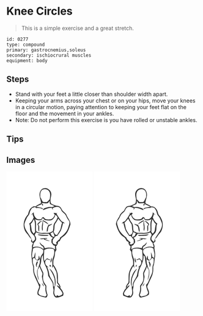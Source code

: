 # Knee Circles
> This is a simple exercise and a great stretch.

``` 
id: 0277 
type: compound 
primary: gastrocnemius,soleus 
secondary: ischiocrural muscles 
equipment: body 
``` 

## Steps

 - Stand with your feet a little closer than shoulder width apart.
 - Keeping your arms across your chest or on your hips, move your knees in a circular motion, paying attention to keeping your feet flat on the floor and the movement in your ankles.
 - Note: Do not perform this exercise is you have rolled or unstable ankles.

## Tips


## Images

<svg width="169pt" height="275pt" viewBox="0 0 169 275" xmlns="http://www.w3.org/2000/svg">
  <g fill="#FFF">
    <path d="M0 0h169v275H0V0m73.38 33.55c-4.68.71-7.11 5.35-8.2 9.5-1.36 6.9 2.85 13.18 2.72 19.99-3.68 2.01-7.88 3.2-10.87 6.27-1.82-.24-3.75-.6-5.35.55-5.82 2.57-8.02 9.17-9.17 14.94-7.26 7.55-10.78 18.96-7.26 29.08 1.28 5.93 6.53 9.49 9.43 14.52 1.17 1.96 2.85 3.52 4.63 4.92-.36 1.42-.82 2.82-1.03 4.27.83 1.72 2.69 2.51 4.17 3.56-1.42 2.95-3.19 6.04-1.99 9.39-.88 4.43-1.13 8.96-1.65 13.44.25 4.71 1.34 9.34 1.52 14.07.13 4.76 3.08 9.07 2.28 13.91-.72 12.87 8.11 23.36 11.82 35.06-1.08 5.2-5.06 10.12-3.07 15.7 4.52 3.44 10.23 4.6 15.68 5.7 2.7.2 3.06-3.12 3.82-5-1.27-3.44-2.05-7.05-2.63-10.66-.49-3.22 1.36-7.05-1.27-9.72-2.93-3.38-4.9-7.55-5.12-12.07-.62-4.3 1.93-8.73-.12-12.85-1.96-4.15-4.18-8.19-5.59-12.58.9-2.79 1.83-5.6 2.01-8.54.49-4.17.03-9.05 3.57-12.05-.63 8.22 2.25 16.17 5.99 23.33 2.58 5.55 4.15 11.55 4.35 17.68 2.84 4.21 5.85 8.37 8.1 12.93 2.03 3.82.7 8.24 1.95 12.25 1.47 3.44-1.16 7.06.28 10.48 1.03 3.09 2.74 6.97 6.62 6.91 4.24-.38 8.13-2.26 12.12-3.64.79-2.24 1.5-4.72.06-6.87-1.41-3.84-3.96-7.02-6.91-9.78l2.2 1.08c-.43-4.14-2.62-7.58-5.42-10.52-.04-5.88.14-11.79-.56-17.63-1.5-6.33-4.32-12.39-8.49-17.4.05-3.97-.33-8.1 1.25-11.84 1.55-3.84 1.86-7.99 2.23-12.07.11-2.13 2.11-3.46 2.68-5.42-.09-2.21-.8-4.35-1.17-6.53 2.8-2.18 4.49-5.34 4.2-8.97 1.16-.57 2.32-1.15 3.49-1.7 1.1-2.04 1.93-4.26 3.38-6.09 2.42-2.3 5.64-3.64 7.77-6.28 5.39-5.46 7.43-13.11 9.82-20.18.28-7.38-5.74-12.74-8-19.36-1.78-3.25-4.98-5.34-7.54-7.92-1.67-2.49-2.63-5.54-4.94-7.56-2.85-2.29-6.81-1.39-9.97-2.91-2.47-1.23-5.37-1.81-7.47-3.64-2.51-5.27-.69-10.84.29-16.2 1.38-7.95-6.71-15.87-14.64-13.55z"/>
    <path d="M70.58 36.36c4.48-2.28 10.84-1.2 13.45 3.39C86.9 44.36 85.59 49.96 85.1 55c-1.85 1.97-3.75 3.87-5.68 5.76-2.72-.23-5.95.69-8.28-1.1-1.81-2.72-2.72-5.95-4.63-8.63-.19-5.08-.62-11.34 4.07-14.67z"/>
    <path d="M81.56 62.57c1.06-1.41 2.12-2.82 3.2-4.21.12 1.48.22 2.96.32 4.44.28.53.85 1.59 1.13 2.12 2.86.95 5.62 2.15 8.11 3.85-1.72.62-3.45 1.23-5.15 1.92-5.59-1.72-10.85 1.12-16.12 2.58l.85.73c-1.25.02-2.5.02-3.75.02l1.51-.99c-4.17-1.84-8.72-2.41-13.21-2.9 3.01-2.89 7.36-3.4 10.78-5.64.75 1.38 1.41 2.81 2.13 4.21.18-1.44.31-2.88.43-4.32l-2.78-.44c1.06-2.4 3.4-1.15 5.21-1.08 2.44.54 4.92.15 7.34-.29z"/>
    <path d="M90.55 72.44c3.74-1.53 7.87-3.44 11.96-2.09 3.34 1.37 4.72 5.03 6.1 8.08 2.12 2.87 5.63 4.48 7.49 7.59 1.62 2.74 2.59 5.85 4.5 8.43 1.15 1.81 2.87 3.46 3.1 5.7.38 3.79-1.62 7.2-2.43 10.8-2.48 8.5-9.54 14.49-16.23 19.79-.05.57-.15 1.71-.21 2.28-2.5 2.5-5.57 4.55-7.49 7.57.44.75 1.3 2.23 1.74 2.97l-3.79.39c-1.41-.79-2.83-1.58-4.25-2.35-.09-2.4-.7-4.93.2-7.23 1.59-2.54 3.81-4.59 5.5-7.05l3.16-.27c2.17-3.46 4.83-6.61 6.79-10.21 1.95-4.85 3.45-9.89 4.39-15.03l3.49.99c-1.54-1.66-3.07-3.68-5.56-3.73-4.43-4.59-7.43-10.29-10.77-15.67.44-.42 1.33-1.28 1.77-1.7l-2.2.8c-1.66-.87-3.52-.68-5.31-.49a99.85 99.85 0 0 0 2.31 3.48c-1.09 4.62-4.91 9.3-10.01 9.29-4.28.09-9.71 0-11.62-4.65-.95.16-1.89.32-2.83.5-.56 1.15-1.12 2.3-1.67 3.45-3.04.64-6.4.91-9.21-.65-3.77-3.21-6.28-7.8-5.87-12.86-1.81 1.79-3.66 3.57-5.26 5.57.76-.54 2.29-1.62 3.06-2.15.3 2.33 1 4.59 2.06 6.69-1.77 4.75-4.6 9.42-8.85 12.31 3.03 5 .44 11.2 3.2 16.3 1.54 3.87 5.82 5.64 7.49 9.42.77 1.62.75 3.47.85 5.22-.96 1.98-2.94 3.21-4.41 4.79-.37-.37-1.1-1.12-1.46-1.49.31-3.74-2.58-6.51-4.14-9.61-4.4-7.4-11.07-14.39-10.86-23.57.83-4.22 2.85-8.08 4.56-12 1.42-3.41 5.01-5.61 5.53-9.46.71-3.86 2.59-7.32 4.99-10.37 1.89-.62 3.77-1.28 5.67-1.85.93.71 1.86 1.42 2.8 2.12 3.17-.56 6.38-.15 9.47.67 1.13.96 2.43 1.47 3.9 1.52-.03.46-.08 1.37-.1 1.83 5.42-2.21 10.87-5.09 16.94-4.52.3 1.54 1.28 2.69 2.53 3.57-.25-.78-.76-2.34-1.02-3.12z"/>
    <path d="M95.64 85.62c.72.42 2.18 1.25 2.9 1.67.65 1.1 1.3 2.2 1.97 3.29-1.5 3.63-2.99 7.33-5.58 10.35-3.93 4.85-2.03 11.52-3.99 17.04-2.36.94-4.54 2.33-6.99 3.06-4.31.46-8.66.04-12.98.24-4.39.14-9.23-.57-12.62-3.59-1.39-7.74 1.59-16.26-2.49-23.56 3.66 1.94 8.02 3.03 12.09 1.8 1.88-.62 3.06-2.44 3.15-4.4 1.68 1.85 3.17 4.4 5.92 4.64 4.14.56 8.64 1.1 12.58-.56 3.06-2.5 6.08-5.74 6.04-9.98M71.32 96.26c-.47 7.02-3.3 14.17-.77 21.09 1.84-2.83.08-6.18.79-9.26.66-3.4.38-6.87.33-10.32 2.52 1.63 4.98 3.36 7.62 4.8 1.09.71 2.2 1.39 3.32 2.04-2.39-4.16-7.05-6.46-11.29-8.35m-10.63 7.68c.64 1.32 1.29 2.64 1.93 3.96.07 3.69-.92 7.82 1.56 10.98.11-3.64.17-7.29.2-10.93-.7-1.1-1.4-2.19-2.09-3.29 1.65-1.79 3.33-3.54 5.06-5.26l3.25-1.36c-4.43-.87-7.43 2.88-9.91 5.9m21.92 1.5c-2.49 4.01-3.73 8.61-3.31 13.35.42-.2 1.26-.6 1.68-.79.45-2.85.74-5.73 1.54-8.5 1.21-3.42 6.08-2.82 7.16-6.4-2.27 1.02-4.58 2-7.07 2.34z"/>
    <path d="M95.36 103.74c2.54-3.28 4.7-6.85 6.37-10.66 2.28 2.98 4.68 5.9 7.56 8.33-1.99 4.17-1.89 8.91-3.47 13.19-1.77 3.69-4.34 6.93-6.23 10.55-4.18.74-5.67-3.42-6.91-6.54 2.53-4.59.74-10.14 2.68-14.87zM47.42 103.6c3.22-2.2 4.45-6.03 6.53-9.15 3.74 7.83 1.34 16.6 2.49 24.83-1 1.18-2.01 2.36-3.01 3.55-1.37-2.18-3.61-4.05-3.88-6.74-.45-4.21-1-8.41-2.13-12.49zM86.3 122.28c1.75-.88 3.48-1.81 5.2-2.75.76 3.39 4.08 6.64 2.03 10.16-.74-.55-1.47-1.12-2.19-1.69l-.61.79c-.92-1.03-1.83-2.06-2.72-3.1-.2-1.32-.64-2.55-1.71-3.41zM55.48 125.9c.68-2.1 1.72-4.04 3.01-5.83 7.66 4.4 16.6 2.23 24.94 2.84 1.1 2.64 3.12 4.66 5.16 6.58 1.01.38 2.03.77 3.01 1.23-.99 1.02-1.97 2.05-2.94 3.09.01 2.65-1.18 5.61.7 7.9 1.56 1.95 3.05 5.22 6.03 4.68-.39 2.48-.09 4.98.55 7.41-5.99-4.44-13.78-4.26-20.69-2.55-.92-1.78-1.09-4.35-3.19-5.21-2.95-1.35-4.91-3.98-6.8-6.5.39 4.25 3.68 7.22 7.18 9.23.21 1.7.41 3.41.6 5.13-5.43-5.45-14.16-6.83-21.24-4.26.43-2.98 1.27-5.86 2.04-8.76 2.2-2.5 5.31-5.43 4.36-9.1-.14-2.25-1.43-4.14-2.72-5.88m5.74-1.14c5.16 2.81 11.15 2.01 16.79 2.25 1.83.11 3.71-.16 4.81-1.8-4.9.26-9.81-.09-14.7-.43-2.3-.17-4.64-.79-6.9-.02m4.02 7.89c2.66 1.57 5.74.82 8.63.53-.1.26-.31.76-.41 1.01 4.03.62 7.59 3.32 11.75 3.11-3.42-1.11-6.75-2.45-9.85-4.27l4.47-.48c-.02-.26-.07-.8-.09-1.07-4.85.21-9.71.32-14.5 1.17z"/>
    <path d="M52.11 152.29c5.97-5.08 15.5-2.46 20.37 3-.18 2.53.17 5.44-1.84 7.38-3.63 4.23-4.98 9.89-5.09 15.35.17 3.8-2.07 7.07-2.75 10.71-.35 1.89-1.09 3.68-2.27 5.22-.86 7.07.06 14.26 3.2 20.69-.38-4.57-2.44-8.81-2.54-13.41-.15-2.55 0-5.1.17-7.64 1.92-1.74 2.8-4.18 3.53-6.58 1.4 4.39 3.39 8.53 5.42 12.65 1.43 2.7-1.03 5.5-.53 8.32.61 4.69 1.82 9.29 3.47 13.72 1.38 1.85 3.87 3.57 3.43 6.18-.96 5.33.5 10.81 2.44 15.77-.94.99-1.89 1.97-2.84 2.96-4.04-1.62-9.2-1.08-12.27-4.59-2.39-2.43-.69-5.91.38-8.54 1.56-3.25 2.01-6.84 2.25-10.4-3.43-2.07-4.48-6.25-6.07-9.67-1.78-5.56-5.45-10.41-6.17-16.31-.8-4.4.49-9.08-1.37-13.29-1.66-3.76-1.47-7.93-1.2-11.93 1-.51 2.01-1.03 3.01-1.54 1.78 2.32 3.73 5.34 7.02 5.35 1.38-.72 2.56-1.74 3.81-2.63-.34-2.54-.88-5.07-2.15-7.32-.26 2.26-.49 4.52-.66 6.79-.98.78-1.96 1.57-2.93 2.37-1.11-1.21-2.34-2.34-3.15-3.78-.8-3.91.61-7.86-.05-11.78-1 2.8-1.78 5.68-2.18 8.63-1.15.9-2.3 1.82-3.45 2.73-2.27-6.18.53-12.23 1.01-18.41m8.43 24.78c-2.53 3.4-4.24 8.48-.38 11.65-.19-.87-.56-2.61-.75-3.48.68-2.37 1.5-4.69 2.36-7-.31-.29-.92-.88-1.23-1.17m8.97 42.95c.9 2.43 2.06 4.82 3.99 6.62-.36-2.69-2.15-4.77-3.99-6.62z"/>
    <path d="M74.05 155.08c5.55-3.84 13.07-4.25 19.2-1.6 2.07 6.68-.5 13.39-2.87 19.6-.82 5.46.6 11.1-.79 16.53.1.02.32.05.43.06.46-.79 1.39-2.37 1.86-3.15 1.58 2.56 3.14 5.17 4.21 8.01 3.67 5.17 2.39 11.68 3.21 17.58.34 2.22 0 4.45-.13 6.67 1.47 3.2 4.45 5.49 5.34 9.03-1.76-1.4-3.42-3.34-5.87-3.21 3.75 4.86 8.67 9.06 11.18 14.73 1.1 3.52-2.94 5.05-5.59 5.77-1.86.82-3.52-.87-5.21-1.39-.22.61-.65 1.82-.87 2.43-3.22-.79-3.64-4.42-4.46-7.09.46-3.91.76-7.83 1.03-11.75l.92-1.68c2.49-9.77-.26-20.26-5.73-28.57-1.45-2.31-3.6-4.04-5.83-5.55 4.52 5.88 8.14 12.48 10.17 19.64 1 5.08.91 10.32.51 15.46l-2.16-.26c-.08-3.15-.02-6.49-1.57-9.34-2.33-4.35-5.43-8.4-6.76-13.21-.7-5.46-2.14-10.88-4.69-15.76.87.39 2.61 1.18 3.48 1.58-2.09-2.12-4.74-3.78-6.19-6.44-1.48-3.22-1.06-7.82 2.23-9.77 2.02-.47 3.91.83 5.76 1.47.2-.25.61-.75.81-1-2.07-.71-4.05-1.62-5.94-2.72-1.72 1.77-3.52 3.47-5.21 5.27-2.26-6.98-.05-14.22-.47-21.34m12.41 24.47c3.43-2.22 2.22-6.75 2.55-10.2-1.48 3.21-2.57 6.63-2.55 10.2m-1.36 4.83c-1.05 1-.35 3.14 1.1 3.3 2.23-.22.77-4.28-1.1-3.3z"/>
  </g>
  <g fill="#333">
    <path d="M73.38 33.55c7.93-2.32 16.02 5.6 14.64 13.55-.98 5.36-2.8 10.93-.29 16.2 2.1 1.83 5 2.41 7.47 3.64 3.16 1.52 7.12.62 9.97 2.91 2.31 2.02 3.27 5.07 4.94 7.56 2.56 2.58 5.76 4.67 7.54 7.92 2.26 6.62 8.28 11.98 8 19.36-2.39 7.07-4.43 14.72-9.82 20.18-2.13 2.64-5.35 3.98-7.77 6.28-1.45 1.83-2.28 4.05-3.38 6.09-1.17.55-2.33 1.13-3.49 1.7.29 3.63-1.4 6.79-4.2 8.97.37 2.18 1.08 4.32 1.17 6.53-.57 1.96-2.57 3.29-2.68 5.42-.37 4.08-.68 8.23-2.23 12.07-1.58 3.74-1.2 7.87-1.25 11.84 4.17 5.01 6.99 11.07 8.49 17.4.7 5.84.52 11.75.56 17.63 2.8 2.94 4.99 6.38 5.42 10.52l-2.2-1.08c2.95 2.76 5.5 5.94 6.91 9.78 1.44 2.15.73 4.63-.06 6.87-3.99 1.38-7.88 3.26-12.12 3.64-3.88.06-5.59-3.82-6.62-6.91-1.44-3.42 1.19-7.04-.28-10.48-1.25-4.01.08-8.43-1.95-12.25-2.25-4.56-5.26-8.72-8.1-12.93-.2-6.13-1.77-12.13-4.35-17.68-3.74-7.16-6.62-15.11-5.99-23.33-3.54 3-3.08 7.88-3.57 12.05-.18 2.94-1.11 5.75-2.01 8.54 1.41 4.39 3.63 8.43 5.59 12.58 2.05 4.12-.5 8.55.12 12.85.22 4.52 2.19 8.69 5.12 12.07 2.63 2.67.78 6.5 1.27 9.72.58 3.61 1.36 7.22 2.63 10.66-.76 1.88-1.12 5.2-3.82 5-5.45-1.1-11.16-2.26-15.68-5.7-1.99-5.58 1.99-10.5 3.07-15.7-3.71-11.7-12.54-22.19-11.82-35.06.8-4.84-2.15-9.15-2.28-13.91-.18-4.73-1.27-9.36-1.52-14.07.52-4.48.77-9.01 1.65-13.44-1.2-3.35.57-6.44 1.99-9.39-1.48-1.05-3.34-1.84-4.17-3.56.21-1.45.67-2.85 1.03-4.27-1.78-1.4-3.46-2.96-4.63-4.92-2.9-5.03-8.15-8.59-9.43-14.52-3.52-10.12 0-21.53 7.26-29.08 1.15-5.77 3.35-12.37 9.17-14.94 1.6-1.15 3.53-.79 5.35-.55 2.99-3.07 7.19-4.26 10.87-6.27.13-6.81-4.08-13.09-2.72-19.99 1.09-4.15 3.52-8.79 8.2-9.5m-2.8 2.81c-4.69 3.33-4.26 9.59-4.07 14.67 1.91 2.68 2.82 5.91 4.63 8.63 2.33 1.79 5.56.87 8.28 1.1 1.93-1.89 3.83-3.79 5.68-5.76.49-5.04 1.8-10.64-1.07-15.25-2.61-4.59-8.97-5.67-13.45-3.39m10.98 26.21c-2.42.44-4.9.83-7.34.29-1.81-.07-4.15-1.32-5.21 1.08l2.78.44c-.12 1.44-.25 2.88-.43 4.32-.72-1.4-1.38-2.83-2.13-4.21-3.42 2.24-7.77 2.75-10.78 5.64 4.49.49 9.04 1.06 13.21 2.9l-1.51.99c1.25 0 2.5 0 3.75-.02l-.85-.73c5.27-1.46 10.53-4.3 16.12-2.58 1.7-.69 3.43-1.3 5.15-1.92-2.49-1.7-5.25-2.9-8.11-3.85-.28-.53-.85-1.59-1.13-2.12-.1-1.48-.2-2.96-.32-4.44-1.08 1.39-2.14 2.8-3.2 4.21m8.99 9.87c.26.78.77 2.34 1.02 3.12-1.25-.88-2.23-2.03-2.53-3.57-6.07-.57-11.52 2.31-16.94 4.52.02-.46.07-1.37.1-1.83-1.47-.05-2.77-.56-3.9-1.52-3.09-.82-6.3-1.23-9.47-.67-.94-.7-1.87-1.41-2.8-2.12-1.9.57-3.78 1.23-5.67 1.85-2.4 3.05-4.28 6.51-4.99 10.37-.52 3.85-4.11 6.05-5.53 9.46-1.71 3.92-3.73 7.78-4.56 12-.21 9.18 6.46 16.17 10.86 23.57 1.56 3.1 4.45 5.87 4.14 9.61.36.37 1.09 1.12 1.46 1.49 1.47-1.58 3.45-2.81 4.41-4.79-.1-1.75-.08-3.6-.85-5.22-1.67-3.78-5.95-5.55-7.49-9.42-2.76-5.1-.17-11.3-3.2-16.3 4.25-2.89 7.08-7.56 8.85-12.31-1.06-2.1-1.76-4.36-2.06-6.69-.77.53-2.3 1.61-3.06 2.15 1.6-2 3.45-3.78 5.26-5.57-.41 5.06 2.1 9.65 5.87 12.86 2.81 1.56 6.17 1.29 9.21.65.55-1.15 1.11-2.3 1.67-3.45.94-.18 1.88-.34 2.83-.5 1.91 4.65 7.34 4.74 11.62 4.65 5.1.01 8.92-4.67 10.01-9.29a99.85 99.85 0 0 1-2.31-3.48c1.79-.19 3.65-.38 5.31.49l2.2-.8c-.44.42-1.33 1.28-1.77 1.7 3.34 5.38 6.34 11.08 10.77 15.67 2.49.05 4.02 2.07 5.56 3.73l-3.49-.99c-.94 5.14-2.44 10.18-4.39 15.03-1.96 3.6-4.62 6.75-6.79 10.21l-3.16.27c-1.69 2.46-3.91 4.51-5.5 7.05-.9 2.3-.29 4.83-.2 7.23 1.42.77 2.84 1.56 4.25 2.35l3.79-.39c-.44-.74-1.3-2.22-1.74-2.97 1.92-3.02 4.99-5.07 7.49-7.57.06-.57.16-1.71.21-2.28 6.69-5.3 13.75-11.29 16.23-19.79.81-3.6 2.81-7.01 2.43-10.8-.23-2.24-1.95-3.89-3.1-5.7-1.91-2.58-2.88-5.69-4.5-8.43-1.86-3.11-5.37-4.72-7.49-7.59-1.38-3.05-2.76-6.71-6.1-8.08-4.09-1.35-8.22.56-11.96 2.09m5.09 13.18c.04 4.24-2.98 7.48-6.04 9.98-3.94 1.66-8.44 1.12-12.58.56-2.75-.24-4.24-2.79-5.92-4.64-.09 1.96-1.27 3.78-3.15 4.4-4.07 1.23-8.43.14-12.09-1.8 4.08 7.3 1.1 15.82 2.49 23.56 3.39 3.02 8.23 3.73 12.62 3.59 4.32-.2 8.67.22 12.98-.24 2.45-.73 4.63-2.12 6.99-3.06 1.96-5.52.06-12.19 3.99-17.04 2.59-3.02 4.08-6.72 5.58-10.35-.67-1.09-1.32-2.19-1.97-3.29-.72-.42-2.18-1.25-2.9-1.67m-.28 18.12c-1.94 4.73-.15 10.28-2.68 14.87 1.24 3.12 2.73 7.28 6.91 6.54 1.89-3.62 4.46-6.86 6.23-10.55 1.58-4.28 1.48-9.02 3.47-13.19-2.88-2.43-5.28-5.35-7.56-8.33-1.67 3.81-3.83 7.38-6.37 10.66m-47.94-.14c1.13 4.08 1.68 8.28 2.13 12.49.27 2.69 2.51 4.56 3.88 6.74 1-1.19 2.01-2.37 3.01-3.55-1.15-8.23 1.25-17-2.49-24.83-2.08 3.12-3.31 6.95-6.53 9.15m38.88 18.68c1.07.86 1.51 2.09 1.71 3.41.89 1.04 1.8 2.07 2.72 3.1l.61-.79c.72.57 1.45 1.14 2.19 1.69 2.05-3.52-1.27-6.77-2.03-10.16-1.72.94-3.45 1.87-5.2 2.75m-30.82 3.62c1.29 1.74 2.58 3.63 2.72 5.88.95 3.67-2.16 6.6-4.36 9.1-.77 2.9-1.61 5.78-2.04 8.76 7.08-2.57 15.81-1.19 21.24 4.26-.19-1.72-.39-3.43-.6-5.13-3.5-2.01-6.79-4.98-7.18-9.23 1.89 2.52 3.85 5.15 6.8 6.5 2.1.86 2.27 3.43 3.19 5.21 6.91-1.71 14.7-1.89 20.69 2.55-.64-2.43-.94-4.93-.55-7.41-2.98.54-4.47-2.73-6.03-4.68-1.88-2.29-.69-5.25-.7-7.9.97-1.04 1.95-2.07 2.94-3.09-.98-.46-2-.85-3.01-1.23-2.04-1.92-4.06-3.94-5.16-6.58-8.34-.61-17.28 1.56-24.94-2.84-1.29 1.79-2.33 3.73-3.01 5.83m-3.37 26.39c-.48 6.18-3.28 12.23-1.01 18.41 1.15-.91 2.3-1.83 3.45-2.73.4-2.95 1.18-5.83 2.18-8.63.66 3.92-.75 7.87.05 11.78.81 1.44 2.04 2.57 3.15 3.78.97-.8 1.95-1.59 2.93-2.37.17-2.27.4-4.53.66-6.79 1.27 2.25 1.81 4.78 2.15 7.32-1.25.89-2.43 1.91-3.81 2.63-3.29-.01-5.24-3.03-7.02-5.35-1 .51-2.01 1.03-3.01 1.54-.27 4-.46 8.17 1.2 11.93 1.86 4.21.57 8.89 1.37 13.29.72 5.9 4.39 10.75 6.17 16.31 1.59 3.42 2.64 7.6 6.07 9.67-.24 3.56-.69 7.15-2.25 10.4-1.07 2.63-2.77 6.11-.38 8.54 3.07 3.51 8.23 2.97 12.27 4.59.95-.99 1.9-1.97 2.84-2.96-1.94-4.96-3.4-10.44-2.44-15.77.44-2.61-2.05-4.33-3.43-6.18-1.65-4.43-2.86-9.03-3.47-13.72-.5-2.82 1.96-5.62.53-8.32-2.03-4.12-4.02-8.26-5.42-12.65-.73 2.4-1.61 4.84-3.53 6.58-.17 2.54-.32 5.09-.17 7.64.1 4.6 2.16 8.84 2.54 13.41-3.14-6.43-4.06-13.62-3.2-20.69 1.18-1.54 1.92-3.33 2.27-5.22.68-3.64 2.92-6.91 2.75-10.71.11-5.46 1.46-11.12 5.09-15.35 2.01-1.94 1.66-4.85 1.84-7.38-4.87-5.46-14.4-8.08-20.37-3m21.94 2.79c.42 7.12-1.79 14.36.47 21.34 1.69-1.8 3.49-3.5 5.21-5.27 1.89 1.1 3.87 2.01 5.94 2.72-.2.25-.61.75-.81 1-1.85-.64-3.74-1.94-5.76-1.47-3.29 1.95-3.71 6.55-2.23 9.77 1.45 2.66 4.1 4.32 6.19 6.44-.87-.4-2.61-1.19-3.48-1.58 2.55 4.88 3.99 10.3 4.69 15.76 1.33 4.81 4.43 8.86 6.76 13.21 1.55 2.85 1.49 6.19 1.57 9.34l2.16.26c.4-5.14.49-10.38-.51-15.46-2.03-7.16-5.65-13.76-10.17-19.64 2.23 1.51 4.38 3.24 5.83 5.55 5.47 8.31 8.22 18.8 5.73 28.57l-.92 1.68c-.27 3.92-.57 7.84-1.03 11.75.82 2.67 1.24 6.3 4.46 7.09.22-.61.65-1.82.87-2.43 1.69.52 3.35 2.21 5.21 1.39 2.65-.72 6.69-2.25 5.59-5.77-2.51-5.67-7.43-9.87-11.18-14.73 2.45-.13 4.11 1.81 5.87 3.21-.89-3.54-3.87-5.83-5.34-9.03.13-2.22.47-4.45.13-6.67-.82-5.9.46-12.41-3.21-17.58-1.07-2.84-2.63-5.45-4.21-8.01-.47.78-1.4 2.36-1.86 3.15-.11-.01-.33-.04-.43-.06 1.39-5.43-.03-11.07.79-16.53 2.37-6.21 4.94-12.92 2.87-19.6-6.13-2.65-13.65-2.24-19.2 1.6z"/>
    <path d="M71.32 96.26c4.24 1.89 8.9 4.19 11.29 8.35-1.12-.65-2.23-1.33-3.32-2.04-2.64-1.44-5.1-3.17-7.62-4.8.05 3.45.33 6.92-.33 10.32-.71 3.08 1.05 6.43-.79 9.26-2.53-6.92.3-14.07.77-21.09zM60.69 103.94c2.48-3.02 5.48-6.77 9.91-5.9l-3.25 1.36a167.25 167.25 0 0 0-5.06 5.26c.69 1.1 1.39 2.19 2.09 3.29-.03 3.64-.09 7.29-.2 10.93-2.48-3.16-1.49-7.29-1.56-10.98-.64-1.32-1.29-2.64-1.93-3.96zM82.61 105.44c2.49-.34 4.8-1.32 7.07-2.34-1.08 3.58-5.95 2.98-7.16 6.4-.8 2.77-1.09 5.65-1.54 8.5-.42.19-1.26.59-1.68.79-.42-4.74.82-9.34 3.31-13.35zM61.22 124.76c2.26-.77 4.6-.15 6.9.02 4.89.34 9.8.69 14.7.43-1.1 1.64-2.98 1.91-4.81 1.8-5.64-.24-11.63.56-16.79-2.25zM65.24 132.65c4.79-.85 9.65-.96 14.5-1.17.02.27.07.81.09 1.07l-4.47.48c3.1 1.82 6.43 3.16 9.85 4.27-4.16.21-7.72-2.49-11.75-3.11.1-.25.31-.75.41-1.01-2.89.29-5.97 1.04-8.63-.53zM86.46 179.55c-.02-3.57 1.07-6.99 2.55-10.2-.33 3.45.88 7.98-2.55 10.2zM60.54 177.07c.31.29.92.88 1.23 1.17-.86 2.31-1.68 4.63-2.36 7 .19.87.56 2.61.75 3.48-3.86-3.17-2.15-8.25.38-11.65zM85.1 184.38c1.87-.98 3.33 3.08 1.1 3.3-1.45-.16-2.15-2.3-1.1-3.3zM69.51 220.02c1.84 1.85 3.63 3.93 3.99 6.62-1.93-1.8-3.09-4.19-3.99-6.62z"/>
  </g>
</svg>

<svg width="169pt" height="275pt" viewBox="0 0 169 275" xmlns="http://www.w3.org/2000/svg">
  <g fill="#FFF">
    <path d="M0 0h169v275H0V0m80.9 44.94c-.16 3.79 1.38 7.35 1.76 11.07-.19 2.44-.43 4.95-1.37 7.23-2.03 1.88-4.92 2.45-7.37 3.65-3.37 1.61-7.7.61-10.57 3.37-1.86 2.05-3.1 4.56-4.15 7.09-3.9 3.05-7.93 6.45-9.29 11.42-2.83 4.8-6.25 9.52-6.69 15.3 2.76 9.27 6.06 19.6 14.89 24.87 3.29 1.67 4.67 5.18 6.21 8.3 1.16.56 2.32 1.13 3.48 1.71-.23 3.6 1.35 6.82 4.24 8.95-.45 2.17-.95 4.33-1.5 6.48.91 1.34 1.85 2.64 2.83 3.93.39 4.6.68 9.3 2.38 13.64 1.57 3.74 1.2 7.86 1.24 11.82-4.04 4.83-6.74 10.66-8.35 16.72-1.09 6.02-.25 12.18-.87 18.21-2.34 3.26-4.93 6.41-5.24 10.62.55-.27 1.67-.82 2.23-1.1-2.99 2.77-5.56 5.97-6.92 9.86-1.58 2.1-.66 4.59.04 6.81 4.77 1.36 9.82 4.88 14.84 2.91 3.43-2.68 5.11-7.73 3.93-11.96-.8-3.33 1.23-6.52.9-9.88-.37-7.84 5.6-13.75 9.39-20.01.25-7.35 2.47-14.54 6.05-20.95 2.5-6.14 5-12.58 4.18-19.36.83.56 1.66 1.13 2.5 1.69 1.16 6.07.85 12.4 3.19 18.22-1.51 5.51-5.25 10.14-6.45 15.73.77 6.07 1.7 12.77-1.84 18.22-1.47 2.64-4.59 4.82-3.96 8.21.76 5.33-.75 10.64-2.47 15.65.59 1.54.84 3.33 2.05 4.56 1.14.96 2.62.32 3.9.1 4.72-1.12 9.66-2.23 13.55-5.32 1.02-3.42.29-7.07-1.2-10.23-.85-2.32-2.67-4.8-1.38-7.32 2.94-6.67 6.24-13.19 9.09-19.9 2.15-5.48 2.51-11.36 2.23-17.17 1.92-5.58 2.5-11.42 3.03-17.27 1.57-6.73.08-13.59-.87-20.29 1.21-3.34-.58-6.42-1.97-9.36 1.14-.77 2.34-1.48 3.36-2.42 1.68-1.45-.09-3.65-.24-5.4 2.21-1.63 3.98-3.74 5.39-6.09 1.86-3.05 4.61-5.42 6.56-8.4 4.43-8.07 4.72-18.37.17-26.46-1.31-4.12-5.92-6.34-6.16-10.87-1.2-6.26-6.5-13.77-13.69-12.2-2.99-3.1-7.22-4.27-10.88-6.32.16-2.52.28-5.08 1.19-7.46 1.81-5.6 3.02-12.22-.49-17.44-1.75-3.65-6.02-5.11-9.83-4.87-5.94.31-10.93 5.83-11.05 11.71z"/>
    <path d="M84.58 40.48c2.67-6.14 13.06-7.48 16.35-1.28 2.29 3.5 1.47 7.89 1.55 11.83-1.72 2.57-2.79 5.49-4.28 8.19-2.05 2.41-5.69 1.21-8.46 1.63-2-1.9-3.96-3.84-5.85-5.85-.41-4.79-1.71-10.02.69-14.52z"/>
    <path d="M84.39 58.16c.81 1.43 1.65 2.85 2.48 4.26 3.63 1.05 7.31.57 10.97.09.54.24 1.61.72 2.15.96-.69.28-2.07.83-2.76 1.1.1 1.4.23 2.8.4 4.2.7-1.43 1.35-2.88 2.13-4.27 3.44 2.19 7.76 2.76 10.79 5.61-4.49.52-9.05 1.07-13.22 2.92l1.53.98c-1.26.01-2.51.01-3.76-.01l.83-.73c-5.31-1.54-10.65-4.27-16.3-2.57-1.62-.71-3.28-1.34-4.94-1.99 2.53-1.62 5.27-2.85 8.11-3.79.27-.53.82-1.59 1.09-2.12.16-1.55.33-3.09.5-4.64z"/>
    <path d="M66.47 70.35c4.07-1.36 8.15.58 11.9 1.98-.3 1.09-.58 2.19-.85 3.28 1.18-.94 2.09-2.12 2.45-3.61 6.07-.58 11.52 2.31 16.94 4.52l-.12-1.85c1.46-.06 2.76-.56 3.9-1.5 3.03-.81 6.16-1.19 9.28-.79 2.63-2.35 5.8-1.53 8.68-.17 1.38 2 2.9 3.94 3.75 6.24 1.17 2.9 1.24 6.29 3.4 8.73 3.47 3.69 5.01 8.62 6.9 13.21 2.41 5.47 0 11.59-2.87 16.4-3.49 5.78-7.59 11.21-10.68 17.24-.45 1-.31 2.13-.43 3.2-.36.37-1.09 1.12-1.45 1.5-1.66-2.01-5.2-3.54-4.31-6.67-.15-6.08 6.79-8.24 8.54-13.46 2.26-4.98 0-10.82 2.88-15.62-4.27-2.87-7.01-7.55-8.87-12.25 1.05-2.13 1.8-4.38 2.09-6.74.78.54 2.35 1.62 3.13 2.15-1.65-1.97-3.51-3.76-5.33-5.57.4 5.08-2.12 9.7-5.93 12.9-2.81 1.51-6.12 1.22-9.14.62l-1.62-3.33c-.95-.24-1.89-.46-2.84-.67-1.89 4.68-7.39 4.78-11.68 4.69-5.12.01-8.9-4.71-10.03-9.33.76-1.01 1.52-2.03 2.26-3.06-1.2-.33-2.41-.65-3.61-.97-.31.36-.93 1.08-1.24 1.43-.64-.3-1.92-.91-2.56-1.21.43.45 1.3 1.34 1.74 1.79-2.95 4.8-5.72 9.76-9.3 14.14-.9 1.34-2.5 1.68-3.96 2.04-1 1.07-2.02 2.14-3 3.23 1.14-.34 2.28-.69 3.42-1.05.96 5.14 2.43 10.19 4.39 15.04 1.96 3.59 4.61 6.76 6.8 10.21 1.05.09 2.1.19 3.15.28 1.71 2.41 3.87 4.47 5.46 6.97.99 2.3.31 4.89.25 7.3-1.45.81-2.91 1.61-4.36 2.42-1.29-.23-2.57-.45-3.85-.7.73-1.03 1.47-2.05 2.2-3.08-2.89-3.09-7.23-5.25-8.33-9.64-6.46-5.41-13.5-11.21-15.89-19.66-.85-3.56-2.74-6.96-2.45-10.71.23-2.28 1.97-3.96 3.14-5.8 1.89-2.59 2.88-5.67 4.49-8.41 1.86-3.1 5.35-4.71 7.47-7.58 1.41-3.03 2.75-6.71 6.09-8.08z"/>
    <path d="M70.45 87.3c.73-.42 2.18-1.26 2.9-1.68.05 4.42 3.24 8.07 6.75 10.33 6.07 1.27 14.37 1.82 17.82-4.52-.06 2.36 1.79 4.44 4.08 4.74 3.84.82 7.77-.27 11.15-2.08-3.58 6.81-1.83 14.61-2.11 21.95.19 2.08-2.03 2.9-3.54 3.66-6.15 2.65-13.01 1.16-19.49 1.52-3.68.36-6.72-1.94-9.95-3.26-1.56-4.2-.64-8.81-2-13.06-.57-2.69-2.65-4.6-4.05-6.85-1.54-2.31-2.38-4.97-3.51-7.48l1.95-3.27m15.86 17.21c1.16-.6 2.3-1.24 3.42-1.92 2.63-1.44 5.03-3.24 7.59-4.78-.04 3.44-.31 6.91.34 10.32.71 3.05-1.09 6.41.87 9.18 2.32-6.97-.24-14.15-.98-21.17-4.11 2.14-8.68 4.33-11.24 8.37m12.06-6.37c.82.31 2.45.94 3.27 1.25 1.72 1.72 3.41 3.48 5.08 5.27-.7 1.09-1.4 2.19-2.1 3.28.05 3.64.05 7.29.21 10.93 2.46-3.16 1.48-7.29 1.55-10.98.65-1.32 1.29-2.64 1.93-3.96-2.5-3-5.5-6.82-9.94-5.79m-19.55 5.43c1.97 2.46 5.63 2.65 7.35 5.29 1.55 3.35.67 7.55 3.19 10.51 1.07-4.89-.42-9.74-2.96-13.9-2.54-.58-4.99-1.53-7.58-1.9z"/>
    <path d="M59.72 101.41c2.85-2.45 5.28-5.34 7.54-8.33 1.69 3.96 4.05 7.57 6.59 11.02 1.18 4.08.63 8.42 1.6 12.53 1.38 3.86-1.56 9.24-6.04 8.52-2.35-4.75-6.43-8.76-7.24-14.17-.53-3.26-1.15-6.52-2.45-9.57zM115.05 94.44c2.05 3.13 3.31 6.96 6.54 9.16-1.13 4.08-1.7 8.27-2.14 12.47-.26 2.72-2.52 4.59-3.92 6.77-.98-1.2-1.97-2.39-2.96-3.58 1.13-8.23-1.26-16.99 2.48-24.82zM77.55 119.44c1.94 1.18 3.87 2.36 5.8 3.54l-1.99.25c.15 2.39-1.65 4-3.05 5.66l-.66-.91c-.71.59-1.44 1.16-2.17 1.72-2.04-3.56 1.25-6.86 2.07-10.26zM85.58 122.91c8.28-.62 17.14 1.55 24.76-2.76.79.97 1.59 1.94 2.39 2.91.14.74.41 2.23.55 2.97-2.16 3.06-4 7.68-1.27 10.96.89 1.43 1.99 2.7 3.15 3.9.37 1.83.86 3.62 1.63 5.32.06 1.14.12 2.29.17 3.44-6.91-2.58-15.74-1.26-20.87 4.35.13-1.74.27-3.48.41-5.21 3.56-1.99 6.82-5.03 7.28-9.3-1.91 2.52-3.87 5.17-6.82 6.55-2.1.86-2.3 3.41-3.21 5.2-6.92-1.67-14.7-1.89-20.69 2.56.63-2.43.95-4.94.55-7.43 3.9.37 5.5-4.37 7.34-7.09-.27-1.83-.5-3.66-.71-5.5-.94-1.04-1.89-2.07-2.85-3.08.99-.43 1.99-.82 3-1.19 2.06-1.91 4.05-3.98 5.19-6.6m.6 2.27c1.75 2.65 5.24 1.65 7.9 1.79 4.53-.3 9.93.71 13.49-2.81-7.11.66-14.25 1.42-21.39 1.02m2.16 6.9l5.13 1.08c-3.13 1.76-6.44 3.12-9.86 4.18 4.23.18 7.88-2.46 11.97-3.16-.13-.24-.38-.74-.5-.98 2.9.24 6 1.02 8.68-.55-5.08-.67-10.32-1.59-15.42-.57z"/>
    <path d="M101.35 151.4c4.97-1.96 11.26-3.12 15.54.9.32 2.96.74 5.92 1.54 8.8.94 3.17.01 6.45-.53 9.6-1.15-.91-2.3-1.83-3.46-2.73-.32-3.01-1.21-5.93-2.47-8.67-.16 3.94 1 7.89.25 11.82-.82 1.44-2.05 2.57-3.14 3.78-.99-.8-1.97-1.59-2.96-2.38-.14-2.26-.35-4.52-.63-6.77-1.27 2.24-1.82 4.76-2.17 7.29 1.63.87 3.06 3.2 5.15 2.46 2.62-.68 4.09-3.18 5.68-5.14 1 .49 2.01.98 3.01 1.48.28 3.99.48 8.15-1.16 11.91-1.8 4.02-.71 8.48-1.3 12.71-.47 5.38-3.57 9.92-5.46 14.84-1.85 4.09-2.88 9.17-6.88 11.76-.08 4.95 1.89 9.46 3.55 14 1.38 3.36-1.64 6.63-4.74 7.41-2.81.75-5.67 1.29-8.46 2.13-.95-.98-1.9-1.96-2.83-2.95 1.93-4.97 3.41-10.43 2.44-15.77-.44-2.36 1.86-3.93 2.92-5.75 2.35-3.98 2.95-8.66 3.85-13.11.68-2.72-.82-5.28-.9-7.97 1.86-4.71 4.47-9.1 5.92-13.99.72 2.4 1.66 4.79 3.53 6.55 1.16 7.17-1.09 14.06-2.39 21.01 3.18-6.41 4.06-13.61 3.22-20.67-2.62-3.69-2.77-8.45-4.61-12.52-.74-5.35-.47-11.17-3.53-15.91-1.29-2.46-4.08-4.4-3.72-7.48-.71-3.19 2.4-5.23 4.74-6.64m5.86 26.83c1.56 3.32 2.3 6.92 2.31 10.59.93-2.13 2.19-4.41 1.49-6.8-.67-1.75-1.67-3.34-2.57-4.96-.31.29-.92.88-1.23 1.17m-11.66 48.44c1.9-1.87 3.04-4.31 3.94-6.78-1.77 1.95-3.67 4.03-3.94 6.78z"/>
    <path d="M75.54 153.42c6.28-2.36 13.77-2.33 19.41 1.65-.41 7.13 1.77 14.37-.45 21.36-1.7-1.79-3.48-3.48-5.18-5.26-1.95 1.08-3.98 2.01-6.09 2.73.24.24.73.71.97.94 2.06-.62 4.49-2.54 6.53-.91 2.5 2.32 2.74 6.18 1.44 9.17-1.44 2.69-4.1 4.37-6.19 6.49.85-.39 2.56-1.15 3.41-1.54-2.5 4.88-3.95 10.26-4.66 15.69-1.29 4.83-4.42 8.86-6.74 13.22-1.59 2.86-1.5 6.21-1.59 9.38l-2.17.26c-.37-5.15-.49-10.4.52-15.48 2.03-7.13 5.63-13.71 10.13-19.57-6.85 4.17-9.71 12.22-11.8 19.54-.73 5.31-1.35 11.33 1.19 16.21-.2 5.25 2.29 10.78-.24 15.73-.34 1.74-2.1 2.45-3.32 3.5-.13-.76-.4-2.28-.53-3.04-1.38.69-2.76 1.4-4.12 2.13-2.81-1.21-8.05-2.05-6.88-6.29 2.42-5.44 7.01-9.59 10.8-14.09-.26-.27-.8-.79-1.06-1.06-1.45 1.25-2.91 2.48-4.36 3.75.52-4.61 6.55-7.13 5.05-12.07.14-5.24.49-10.5.91-15.72 1.59-4.81 4.05-9.31 6.59-13.68.8 1.35 1.59 2.71 2.39 4.06-1.35-5.44-.36-11.05-.68-16.56-1.23-4.3-3.28-8.42-3.74-12.92-.22-2.56.25-5.09.46-7.62m7.03 26.14c-.12-3.51-1.06-6.92-2.37-10.17.05 3.47-1.12 7.97 2.37 10.17m-.94 8.13c.81-.27 1.62-.58 2.4-.93-.11-1.12-.27-2.23-.48-3.34-.67 1.41-1.31 2.83-1.92 4.27z"/>
  </g>
  <g fill="#333">
    <path d="M80.9 44.94c.12-5.88 5.11-11.4 11.05-11.71 3.81-.24 8.08 1.22 9.83 4.87 3.51 5.22 2.3 11.84.49 17.44-.91 2.38-1.03 4.94-1.19 7.46 3.66 2.05 7.89 3.22 10.88 6.32 7.19-1.57 12.49 5.94 13.69 12.2.24 4.53 4.85 6.75 6.16 10.87 4.55 8.09 4.26 18.39-.17 26.46-1.95 2.98-4.7 5.35-6.56 8.4-1.41 2.35-3.18 4.46-5.39 6.09.15 1.75 1.92 3.95.24 5.4-1.02.94-2.22 1.65-3.36 2.42 1.39 2.94 3.18 6.02 1.97 9.36.95 6.7 2.44 13.56.87 20.29-.53 5.85-1.11 11.69-3.03 17.27.28 5.81-.08 11.69-2.23 17.17-2.85 6.71-6.15 13.23-9.09 19.9-1.29 2.52.53 5 1.38 7.32 1.49 3.16 2.22 6.81 1.2 10.23-3.89 3.09-8.83 4.2-13.55 5.32-1.28.22-2.76.86-3.9-.1-1.21-1.23-1.46-3.02-2.05-4.56 1.72-5.01 3.23-10.32 2.47-15.65-.63-3.39 2.49-5.57 3.96-8.21 3.54-5.45 2.61-12.15 1.84-18.22 1.2-5.59 4.94-10.22 6.45-15.73-2.34-5.82-2.03-12.15-3.19-18.22-.84-.56-1.67-1.13-2.5-1.69.82 6.78-1.68 13.22-4.18 19.36-3.58 6.41-5.8 13.6-6.05 20.95-3.79 6.26-9.76 12.17-9.39 20.01.33 3.36-1.7 6.55-.9 9.88 1.18 4.23-.5 9.28-3.93 11.96-5.02 1.97-10.07-1.55-14.84-2.91-.7-2.22-1.62-4.71-.04-6.81 1.36-3.89 3.93-7.09 6.92-9.86-.56.28-1.68.83-2.23 1.1.31-4.21 2.9-7.36 5.24-10.62.62-6.03-.22-12.19.87-18.21 1.61-6.06 4.31-11.89 8.35-16.72-.04-3.96.33-8.08-1.24-11.82-1.7-4.34-1.99-9.04-2.38-13.64-.98-1.29-1.92-2.59-2.83-3.93.55-2.15 1.05-4.31 1.5-6.48-2.89-2.13-4.47-5.35-4.24-8.95-1.16-.58-2.32-1.15-3.48-1.71-1.54-3.12-2.92-6.63-6.21-8.3-8.83-5.27-12.13-15.6-14.89-24.87.44-5.78 3.86-10.5 6.69-15.3 1.36-4.97 5.39-8.37 9.29-11.42 1.05-2.53 2.29-5.04 4.15-7.09 2.87-2.76 7.2-1.76 10.57-3.37 2.45-1.2 5.34-1.77 7.37-3.65.94-2.28 1.18-4.79 1.37-7.23-.38-3.72-1.92-7.28-1.76-11.07m3.68-4.46c-2.4 4.5-1.1 9.73-.69 14.52 1.89 2.01 3.85 3.95 5.85 5.85 2.77-.42 6.41.78 8.46-1.63 1.49-2.7 2.56-5.62 4.28-8.19-.08-3.94.74-8.33-1.55-11.83-3.29-6.2-13.68-4.86-16.35 1.28m-.19 17.68c-.17 1.55-.34 3.09-.5 4.64-.27.53-.82 1.59-1.09 2.12-2.84.94-5.58 2.17-8.11 3.79 1.66.65 3.32 1.28 4.94 1.99 5.65-1.7 10.99 1.03 16.3 2.57l-.83.73c1.25.02 2.5.02 3.76.01l-1.53-.98c4.17-1.85 8.73-2.4 13.22-2.92-3.03-2.85-7.35-3.42-10.79-5.61-.78 1.39-1.43 2.84-2.13 4.27-.17-1.4-.3-2.8-.4-4.2.69-.27 2.07-.82 2.76-1.1-.54-.24-1.61-.72-2.15-.96-3.66.48-7.34.96-10.97-.09-.83-1.41-1.67-2.83-2.48-4.26M66.47 70.35c-3.34 1.37-4.68 5.05-6.09 8.08-2.12 2.87-5.61 4.48-7.47 7.58-1.61 2.74-2.6 5.82-4.49 8.41-1.17 1.84-2.91 3.52-3.14 5.8-.29 3.75 1.6 7.15 2.45 10.71 2.39 8.45 9.43 14.25 15.89 19.66 1.1 4.39 5.44 6.55 8.33 9.64-.73 1.03-1.47 2.05-2.2 3.08 1.28.25 2.56.47 3.85.7 1.45-.81 2.91-1.61 4.36-2.42.06-2.41.74-5-.25-7.3-1.59-2.5-3.75-4.56-5.46-6.97-1.05-.09-2.1-.19-3.15-.28-2.19-3.45-4.84-6.62-6.8-10.21-1.96-4.85-3.43-9.9-4.39-15.04-1.14.36-2.28.71-3.42 1.05.98-1.09 2-2.16 3-3.23 1.46-.36 3.06-.7 3.96-2.04 3.58-4.38 6.35-9.34 9.3-14.14-.44-.45-1.31-1.34-1.74-1.79.64.3 1.92.91 2.56 1.21.31-.35.93-1.07 1.24-1.43 1.2.32 2.41.64 3.61.97-.74 1.03-1.5 2.05-2.26 3.06 1.13 4.62 4.91 9.34 10.03 9.33 4.29.09 9.79-.01 11.68-4.69.95.21 1.89.43 2.84.67l1.62 3.33c3.02.6 6.33.89 9.14-.62 3.81-3.2 6.33-7.82 5.93-12.9 1.82 1.81 3.68 3.6 5.33 5.57-.78-.53-2.35-1.61-3.13-2.15-.29 2.36-1.04 4.61-2.09 6.74 1.86 4.7 4.6 9.38 8.87 12.25-2.88 4.8-.62 10.64-2.88 15.62-1.75 5.22-8.69 7.38-8.54 13.46-.89 3.13 2.65 4.66 4.31 6.67.36-.38 1.09-1.13 1.45-1.5.12-1.07-.02-2.2.43-3.2 3.09-6.03 7.19-11.46 10.68-17.24 2.87-4.81 5.28-10.93 2.87-16.4-1.89-4.59-3.43-9.52-6.9-13.21-2.16-2.44-2.23-5.83-3.4-8.73-.85-2.3-2.37-4.24-3.75-6.24-2.88-1.36-6.05-2.18-8.68.17-3.12-.4-6.25-.02-9.28.79-1.14.94-2.44 1.44-3.9 1.5l.12 1.85c-5.42-2.21-10.87-5.1-16.94-4.52-.36 1.49-1.27 2.67-2.45 3.61.27-1.09.55-2.19.85-3.28-3.75-1.4-7.83-3.34-11.9-1.98m3.98 16.95l-1.95 3.27c1.13 2.51 1.97 5.17 3.51 7.48 1.4 2.25 3.48 4.16 4.05 6.85 1.36 4.25.44 8.86 2 13.06 3.23 1.32 6.27 3.62 9.95 3.26 6.48-.36 13.34 1.13 19.49-1.52 1.51-.76 3.73-1.58 3.54-3.66.28-7.34-1.47-15.14 2.11-21.95-3.38 1.81-7.31 2.9-11.15 2.08-2.29-.3-4.14-2.38-4.08-4.74-3.45 6.34-11.75 5.79-17.82 4.52-3.51-2.26-6.7-5.91-6.75-10.33-.72.42-2.17 1.26-2.9 1.68m-10.73 14.11c1.3 3.05 1.92 6.31 2.45 9.57.81 5.41 4.89 9.42 7.24 14.17 4.48.72 7.42-4.66 6.04-8.52-.97-4.11-.42-8.45-1.6-12.53-2.54-3.45-4.9-7.06-6.59-11.02-2.26 2.99-4.69 5.88-7.54 8.33m55.33-6.97c-3.74 7.83-1.35 16.59-2.48 24.82.99 1.19 1.98 2.38 2.96 3.58 1.4-2.18 3.66-4.05 3.92-6.77.44-4.2 1.01-8.39 2.14-12.47-3.23-2.2-4.49-6.03-6.54-9.16m-37.5 25c-.82 3.4-4.11 6.7-2.07 10.26.73-.56 1.46-1.13 2.17-1.72l.66.91c1.4-1.66 3.2-3.27 3.05-5.66l1.99-.25c-1.93-1.18-3.86-2.36-5.8-3.54m8.03 3.47c-1.14 2.62-3.13 4.69-5.19 6.6-1.01.37-2.01.76-3 1.19.96 1.01 1.91 2.04 2.85 3.08.21 1.84.44 3.67.71 5.5-1.84 2.72-3.44 7.46-7.34 7.09.4 2.49.08 5-.55 7.43 5.99-4.45 13.77-4.23 20.69-2.56.91-1.79 1.11-4.34 3.21-5.2 2.95-1.38 4.91-4.03 6.82-6.55-.46 4.27-3.72 7.31-7.28 9.3-.14 1.73-.28 3.47-.41 5.21 5.13-5.61 13.96-6.93 20.87-4.35-.05-1.15-.11-2.3-.17-3.44-.77-1.7-1.26-3.49-1.63-5.32-1.16-1.2-2.26-2.47-3.15-3.9-2.73-3.28-.89-7.9 1.27-10.96-.14-.74-.41-2.23-.55-2.97-.8-.97-1.6-1.94-2.39-2.91-7.62 4.31-16.48 2.14-24.76 2.76m15.77 28.49c-2.34 1.41-5.45 3.45-4.74 6.64-.36 3.08 2.43 5.02 3.72 7.48 3.06 4.74 2.79 10.56 3.53 15.91 1.84 4.07 1.99 8.83 4.61 12.52.84 7.06-.04 14.26-3.22 20.67 1.3-6.95 3.55-13.84 2.39-21.01-1.87-1.76-2.81-4.15-3.53-6.55-1.45 4.89-4.06 9.28-5.92 13.99.08 2.69 1.58 5.25.9 7.97-.9 4.45-1.5 9.13-3.85 13.11-1.06 1.82-3.36 3.39-2.92 5.75.97 5.34-.51 10.8-2.44 15.77.93.99 1.88 1.97 2.83 2.95 2.79-.84 5.65-1.38 8.46-2.13 3.1-.78 6.12-4.05 4.74-7.41-1.66-4.54-3.63-9.05-3.55-14 4-2.59 5.03-7.67 6.88-11.76 1.89-4.92 4.99-9.46 5.46-14.84.59-4.23-.5-8.69 1.3-12.71 1.64-3.76 1.44-7.92 1.16-11.91-1-.5-2.01-.99-3.01-1.48-1.59 1.96-3.06 4.46-5.68 5.14-2.09.74-3.52-1.59-5.15-2.46.35-2.53.9-5.05 2.17-7.29.28 2.25.49 4.51.63 6.77.99.79 1.97 1.58 2.96 2.38 1.09-1.21 2.32-2.34 3.14-3.78.75-3.93-.41-7.88-.25-11.82 1.26 2.74 2.15 5.66 2.47 8.67 1.16.9 2.31 1.82 3.46 2.73.54-3.15 1.47-6.43.53-9.6-.8-2.88-1.22-5.84-1.54-8.8-4.28-4.02-10.57-2.86-15.54-.9m-25.81 2.02c-.21 2.53-.68 5.06-.46 7.62.46 4.5 2.51 8.62 3.74 12.92.32 5.51-.67 11.12.68 16.56-.8-1.35-1.59-2.71-2.39-4.06-2.54 4.37-5 8.87-6.59 13.68-.42 5.22-.77 10.48-.91 15.72 1.5 4.94-4.53 7.46-5.05 12.07 1.45-1.27 2.91-2.5 4.36-3.75.26.27.8.79 1.06 1.06-3.79 4.5-8.38 8.65-10.8 14.09-1.17 4.24 4.07 5.08 6.88 6.29 1.36-.73 2.74-1.44 4.12-2.13.13.76.4 2.28.53 3.04 1.22-1.05 2.98-1.76 3.32-3.5 2.53-4.95.04-10.48.24-15.73-2.54-4.88-1.92-10.9-1.19-16.21 2.09-7.32 4.95-15.37 11.8-19.54-4.5 5.86-8.1 12.44-10.13 19.57-1.01 5.08-.89 10.33-.52 15.48l2.17-.26c.09-3.17 0-6.52 1.59-9.38 2.32-4.36 5.45-8.39 6.74-13.22.71-5.43 2.16-10.81 4.66-15.69-.85.39-2.56 1.15-3.41 1.54 2.09-2.12 4.75-3.8 6.19-6.49 1.3-2.99 1.06-6.85-1.44-9.17-2.04-1.63-4.47.29-6.53.91-.24-.23-.73-.7-.97-.94 2.11-.72 4.14-1.65 6.09-2.73 1.7 1.78 3.48 3.47 5.18 5.26 2.22-6.99.04-14.23.45-21.36-5.64-3.98-13.13-4.01-19.41-1.65z"/>
    <path d="M86.31 104.51c2.56-4.04 7.13-6.23 11.24-8.37.74 7.02 3.3 14.2.98 21.17-1.96-2.77-.16-6.13-.87-9.18-.65-3.41-.38-6.88-.34-10.32-2.56 1.54-4.96 3.34-7.59 4.78a57.41 57.41 0 0 1-3.42 1.92zM98.37 98.14c4.44-1.03 7.44 2.79 9.94 5.79-.64 1.32-1.28 2.64-1.93 3.96-.07 3.69.91 7.82-1.55 10.98-.16-3.64-.16-7.29-.21-10.93.7-1.09 1.4-2.19 2.1-3.28-1.67-1.79-3.36-3.55-5.08-5.27-.82-.31-2.45-.94-3.27-1.25zM78.82 103.57c2.59.37 5.04 1.32 7.58 1.9 2.54 4.16 4.03 9.01 2.96 13.9-2.52-2.96-1.64-7.16-3.19-10.51-1.72-2.64-5.38-2.83-7.35-5.29zM86.18 125.18c7.14.4 14.28-.36 21.39-1.02-3.56 3.52-8.96 2.51-13.49 2.81-2.66-.14-6.15.86-7.9-1.79zM88.34 132.08c5.1-1.02 10.34-.1 15.42.57-2.68 1.57-5.78.79-8.68.55.12.24.37.74.5.98-4.09.7-7.74 3.34-11.97 3.16 3.42-1.06 6.73-2.42 9.86-4.18l-5.13-1.08zM82.57 179.56c-3.49-2.2-2.32-6.7-2.37-10.17 1.31 3.25 2.25 6.66 2.37 10.17zM107.21 178.23c.31-.29.92-.88 1.23-1.17.9 1.62 1.9 3.21 2.57 4.96.7 2.39-.56 4.67-1.49 6.8-.01-3.67-.75-7.27-2.31-10.59zM81.63 187.69c.61-1.44 1.25-2.86 1.92-4.27.21 1.11.37 2.22.48 3.34-.78.35-1.59.66-2.4.93zM95.55 226.67c.27-2.75 2.17-4.83 3.94-6.78-.9 2.47-2.04 4.91-3.94 6.78z"/>
  </g>
</svg>
